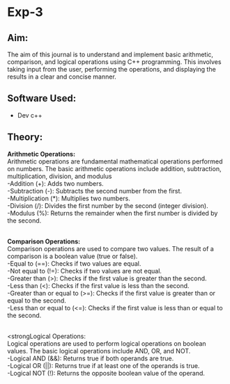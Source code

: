 # Exp-3
## Aim:
The aim of this journal is to understand and implement basic arithmetic, comparison, and logical operations using C++ programming. This involves taking input from the user, performing the operations, and displaying the results in a clear and concise manner.

## Software Used:
- Dev c++

## Theory:
<strong>Arithmetic Operations:</strong>
<br>Arithmetic operations are fundamental mathematical operations performed on numbers. The basic arithmetic operations include addition, subtraction, multiplication, division, and modulus
<br>  -Addition (+): Adds two numbers.
<br>  -Subtraction (-): Subtracts the second number from the first.
<br>  -Multiplication (*): Multiplies two numbers.
<br>  -Division (/): Divides the first number by the second (integer division).
<br>  -Modulus (%): Returns the remainder when the first number is divided by the second.

<br><strong>Comparison Operations:</strong>
<br>Comparison operations are used to compare two values. The result of a comparison is a boolean value (true or false).
<br>  -Equal to (==): Checks if two values are equal.
<br>  -Not equal to (!=): Checks if two values are not equal.
<br>  -Greater than (>): Checks if the first value is greater than the second.
<br>  -Less than (<): Checks if the first value is less than the second.
<br>  -Greater than or equal to (>=): Checks if the first value is greater than or equal to the second.
<br>  -Less than or equal to (<=): Checks if the first value is less than or equal to the second.

<br><strongLogical Operations:</strong>
<br>Logical operations are used to perform logical operations on boolean values. The basic logical operations include AND, OR, and NOT.
<br>  -Logical AND (&&): Returns true if both operands are true.
<br>  -Logical OR (||): Returns true if at least one of the operands is true.
<br>  -Logical NOT (!): Returns the opposite boolean value of the operand.
